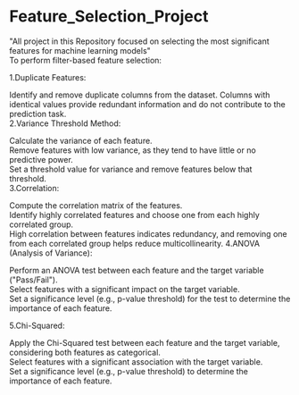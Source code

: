 # Feature_Selection_Project
"All  project in this Repository focused on selecting the most significant features for machine learning models"\
To perform filter-based feature selection:

1.Duplicate Features:

Identify and remove duplicate columns from the dataset. Columns with identical values provide redundant information and do not contribute to the prediction task.\
2.Variance Threshold Method:

Calculate the variance of each feature.\
Remove features with low variance, as they tend to have little or no predictive power.\
Set a threshold value for variance and remove features below that threshold.\
3.Correlation:

Compute the correlation matrix of the features.\
Identify highly correlated features and choose one from each highly correlated group.\
High correlation between features indicates redundancy, and removing one from each correlated group helps reduce multicollinearity.
4.ANOVA (Analysis of Variance):

Perform an ANOVA test between each feature and the target variable ("Pass/Fail").\
Select features with a significant impact on the target variable.\
Set a significance level (e.g., p-value threshold) for the test to determine the importance of each feature.

5.Chi-Squared:

Apply the Chi-Squared test between each feature and the target variable, considering both features as categorical.\
Select features with a significant association with the target variable.\
Set a significance level (e.g., p-value threshold) to determine the importance of each feature.
